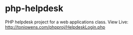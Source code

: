 # php-helpdesk
PHP helpdesk project for a web applications class.
View Live: http://toniowens.com/phpproj/HelpdeskLogin.php
